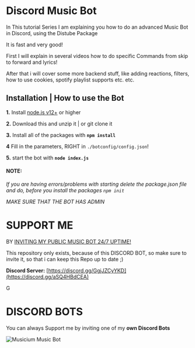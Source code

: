 # Discord Music Bot

In This tutorial Series I am explaining you how to do an advanced Music Bot in Discord, using the Distube Package

It is fast and very good!

First I will explain in several videos how to do specific Commands from skip to forward and lyrics!

After that i will cover some more backend stuff, like adding reactions, filters, how to use cookies, spotify playlist supports etc. etc.

## Installation | How to use the Bot

 **1.** Install [node.js v12+](https://nodejs.org/api/cli.html#cli_unhandled_rejections_mode) or higher

 **2.** Download this and unzip it    |    or git clone it

 **3.** Install all of the packages with **`npm install`**

 **4** Fill in the parameters, RIGHT in `./botconfig/config.json`!

 **5.** start the bot with **`node index.js`**

#### **NOTE:**

*If you are having errors/problems with starting delete the package.json file and do, before you install the packages `npm init`*

*MAKE SURE THAT THE BOT HAS ADMIN*

# SUPPORT ME
BY [INVITING MY PUBLIC MUSIC BOT 24/7 UPTIME!](https://discord.com/api/oauth2/authorize?client_id=870103238916063293&permissions=8&scope=bot)

This repository only exists, because of this DISCORD BOT, so make sure to invite it, so that i can keep this Repo up to date ;)


**Discord Server:**
[https://discord.gg/GgjJZCyYKD](https://discord.gg/aSQ4HBdCEA)


G
# DISCORD BOTS

You can always Support me by inviting one of my **own Discord Bots**

![Musicium Music Bot](https://discord.com/api/oauth2/authorize?client_id=870103238916063293&permissions=8&scope=bot)
